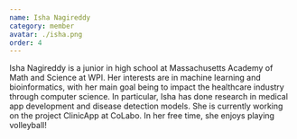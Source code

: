 ```yaml
---
name: Isha Nagireddy
category: member
avatar: ./isha.png
order: 4
---
```


Isha Nagireddy is a junior in high school at Massachusetts Academy of Math and Science at WPI. Her interests are in machine learning and bioinformatics, with her main goal being to impact the healthcare industry through computer science. In particular, Isha has done research in medical app development and disease detection models. She is currently working on the project ClinicApp at CoLabo. In her free time, she enjoys playing volleyball!